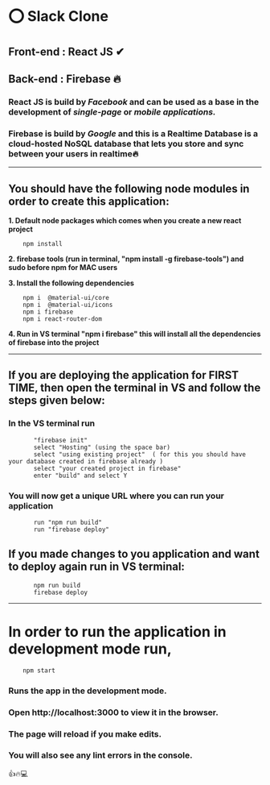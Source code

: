 # ⭕ Slack Clone

## **Front-end : React JS** ✔

## **Back-end : Firebase** 🔥

### **React JS** is build by _Facebook_ and can be used as a base in the development of _single-page_ or _mobile applications._

### **Firebase** is build by _Google_ and this is a Realtime Database is a cloud-hosted NoSQL database that lets you store and sync between your users in realtime🔥

---

## You should have the following node modules in order to create this application:

**1. Default node packages which comes when you create a new react project**

        npm install

**2. firebase tools (run in terminal, "npm install -g firebase-tools") and sudo before npm for MAC users**

**3. Install the following dependencies**

        npm i  @material-ui/core
        npm i  @material-ui/icons
        npm i firebase
        npm i react-router-dom
        

**4. Run in VS terminal "npm i firebase" this will install all the dependencies of firebase into the project**

---

## If you are deploying the application for FIRST TIME, then open the terminal in VS and follow the steps given below:

### In the VS terminal run

           "firebase init"
           select "Hosting" (using the space bar)
           select "using existing project"  ( for this you should have your database created in firebase already )
           select "your created project in firebase"
           enter "build" and select Y

### You will now get a unique URL where you can run your application

           run "npm run build"
           run "firebase deploy"

## If you made changes to you application and want to deploy again run in VS terminal:

           npm run build
           firebase deploy


---

# In order to run the application in development mode run,

        npm start


### Runs the app in the development mode.

### Open http://localhost:3000 to view it in the browser.

### The page will reload if you make edits.

### You will also see any lint errors in the console.

👍🔥💻
